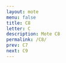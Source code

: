 ```yaml
---
layout: mote
menu: false
title: C8
letter: C
description: Mote C8
permalink: /C8/
prev: C7
next: C9
---
```

